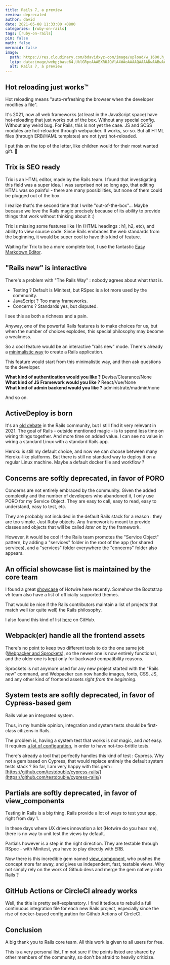 ```yaml
---
title: Rails 7, a preview
review: deprecated
author: david
date: 2021-05-08 11:33:00 +0800
categories: [ruby-on-rails]
tags: [ruby-on-rails]
pin: false
math: false
mermaid: false
image:
  path: https://res.cloudinary.com/bdavidxyz-com/image/upload/w_1600,h_836,q_100/l_text:Karla_72_bold:Rails%207%20%20a%20preview,co_rgb:ffe4e6,c_fit,w_1400,h_240/fl_layer_apply,g_south_west,x_100,y_180/l_text:Karla_48:A%20Ruby-on-Rails%20tutorial,co_rgb:ffe4e680,c_fit,w_1400/fl_layer_apply,g_south_west,x_100,y_100/newblog/globals/bg_me.jpg
  lqip: data:image/webp;base64,UklGRpoAAABXRUJQVlA4WAoAAAAQAAAADwAABwAAQUxQSDIAAAARL0AmbZurmr57yyIiqE8oiG0bejIYEQTgqiDA9vqnsUSI6H+oAERp2HZ65qP/VIAWAFZQOCBCAAAA8AEAnQEqEAAIAAVAfCWkAALp8sF8rgRgAP7o9FDvMCkMde9PK7euH5M1m6VWoDXf2FkP3BqV0ZYbO6NA/VFIAAAA
  alt: Rails 7, a preview
---
```


## Hot reloading just works™  
  
Hot reloading means "auto-refreshing the browser when the developer modifies a file".  
  
It's 2021, now all web frameworks (at least in the JavaScript space) have hot-reloading that just works out of the box. Without any special config. Without any weird bug. For Rails, this is not yet the case. JS and SCSS modules are hot-reloaded through webpacker. It works, so-so. But all HTML files (through ERB/HAML templates) are not (yet) hot-reloaded.  
  
I put this on the top of the letter, like children would for their most wanted gift. 🎁  
  
## Trix is SEO ready  
  
Trix is an HTML editor, made by the Rails team. I found that investigating this field was a super idea. I was surprised not so long ago, that editing HTML was so painful - there are many possibilities, but none of them could be plugged out of the box.  
  
I realize that's the second time that I write "out-of-the-box"... Maybe because we love the Rails magic precisely because of its ability to provide things that work without thinking about it :)  
  
Trix is missing some features like Hn (HTML headings : h1, h2, etc), and ability to view source code. Since Rails embraces the web standards from the beginning, it would be super cool to have this kind of feature.  
  
Waiting for Trix to be a more complete tool, I use the fantastic [Easy Markdown Editor](https://easy-markdown-editor.tk/).  
  
## "Rails new" is interactive  
  
There's a problem with "The Rails Way" : nobody agrees about what that is.  
  
- Testing ? Default is Minitest, but RSpec is a lot more used by the community.  
- JavaScript ? Too many frameworks.  
- Concerns ? Standards yes, but disputed.  
  
I see this as both a richness and a pain.  
  
Anyway, one of the powerful Rails features is to make choices for us, but when the number of choices explodes, this special philosophy may become a weakness.  
  
So a cool feature would be an interactive "rails new" mode. There's already a [minimalistic way](https://bootrails.com/blog/rails-new-options) to create a Rails application.  
  
This feature would start from this minimalistic way, and then ask questions to the developer.  
  
**What kind of authentication would you like ?** Devise/Clearance/None  
**What kind of JS Framework would you like ?** React/Vue/None  
**What kind of admin backend would you like ?** administrate/madmin/none  
  
And so on.  
  
  
## ActiveDeploy is born  
  
It's an [old debate](https://medium.com/@wintermeyer/https-medium-com-wintermeyer-rails-needs-active-deployment-65c207858c3) in the Rails community, but I still find it very relevant in 2021. The goal of Rails - outside mentioned magic - is to spend less time on wiring things together. And more time on added value. I can see no value in wiring a standard Linux with a standard Rails app.  
  
Heroku is still my default choice, and now we can choose between many Heroku-like platforms. But there is still no standard way to deploy it on a regular Linux machine. Maybe a default docker file and workflow ?  
  
  
## Concerns are softly deprecated, in favor of PORO  
  
Concerns are not entirely embraced by the community. Given the added complexity and the number of developers who abandoned it, I only use PORO for my Service Object. They are easy to call, easy to read, easy to understand, easy to test, etc.  
  
They are probably not included in the default Rails stack for a reason : they are too simple. Just Ruby objects. Any framework is meant to provide classes and objects that will be called *later on* by the framework.  
  
However, it would be cool if the Rails team promotes the "Service Object" pattern, by adding a "services" folder in the root of the app (for shared services), and a "services" folder everywhere the "concerns" folder also appears.  
  
## An official showcase list is maintained by the core team  
  
I found a great [showcase](https://turbo-showcase.herokuapp.com/) of Hotwire here recently. Somehow the Bootstrap v5 team also have a list of officially supported themes.  
  
That would be nice if the Rails contributors maintain a list of projects that match well (or quite well) the Rails philosophy.  
  
I also found this kind of list [here](https://github.com/asyraffff/Open-Source-Ruby-and-Rails-Apps) on GitHub.  
  
## Webpack(er) handle all the frontend assets

There's no point to keep two different tools to do the one same job ([Webpacker and Sprockets](https://bootrails.com/blog/webpacker-vs-sprockets)), so the newer one is now entirely functional, and the older one is kept only for backward compatibility reasons. 

Sprockets is not anymore used for any new project started with the "Rails new" command, and Webpacker can now handle images, fonts, CSS, JS, and any other kind of frontend assets *right from the beginning*.

  
## System tests are softly deprecated, in favor of Cypress-based gem  
  
Rails value an integrated system.  
  
Thus, in my humble opinion, integration and system tests should be first-class citizens in Rails.  
  
The problem is, having a system test that works is *not* magic, and *not* easy. It requires [a lot of configuration](https://blog.appsignal.com/2020/02/12/getting-started-with-system-tests-in-ruby-with-minitest.html), in order to have not-too-brittle tests.  
  
There's already a tool that perfectly handles this kind of test : Cypress. Why not a gem based on Cypress, that would replace entirely the default system tests stack ? So far, I am very happy with this gem : [https://github.com/testdouble/cypress-rails/](https://github.com/testdouble/cypress-rails/)  
  
## Partials are softly deprecated, in favor of view_components  
  
Testing in Rails is a big thing. Rails provide a lot of ways to test your app, right from day 1.  
  
In these days where UX drives innovation a lot (Hotwire do you hear me), there is no way to unit test the views by default.  
  
Partials however is a step in the right direction. They are testable through RSpec - with Minitest, you have to play directly with ERB.  
  
Now there is this incredible gem named [view_component](https://github.com/github/view_component), who pushes the concept more far away, and gives us independent, fast, testable views. Why not simply rely on the work of Github devs and merge the gem natively into Rails ?  
  
## GitHub Actions or CircleCI already works  
  
Well, the title is pretty self-explanatory. I find it tedious to rebuild a full continuous integration file for each new Rails project, especially since the rise of docker-based configuration for Github Actions of CircleCI.  
  
## Conclusion  
  
A big thank you to Rails core team. All this work is given to all users for free.  
  
This is a very personal list, I'm not sure if the points listed are shared by other members of the community, so don't be afraid to heavily criticize.